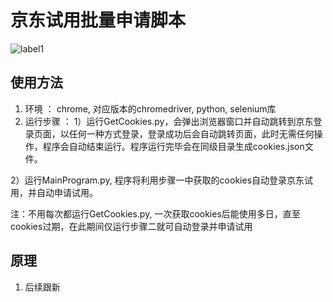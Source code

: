 # 京东试用批量申请脚本
![label1](https://img.shields.io/badge/%E7%88%AC%E8%99%AB-%E4%BA%AC%E4%B8%9C%E8%AF%95%E7%94%A8-green?link=https://github.com/zhengzubing/Crawler&link=http://try.jd.com/)
## 使用方法
1. 环境 ： chrome, 对应版本的chromedriver, python, selenium库
2. 运行步骤 ： 
1）运行GetCookies.py，会弹出浏览器窗口并自动跳转到京东登录页面，以任何一种方式登录，登录成功后会自动跳转页面，此时无需任何操作，程序会自动结束运行。程序运行完毕会在同级目录生成cookies.json文件。
		
2）运行MainProgram.py, 程序将利用步骤一中获取的cookies自动登录京东试用，并自动申请试用。

注：不用每次都运行GetCookies.py, 一次获取cookies后能使用多日，直至cookies过期，在此期间仅运行步骤二就可自动登录并申请试用

## 原理
1. 后续跟新
